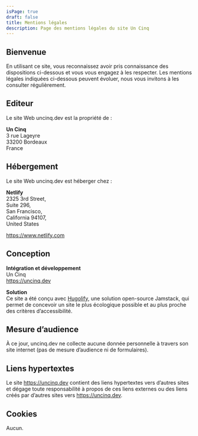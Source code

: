 ```yaml
---
isPage: true
draft: false
title: Mentions légales
description: Page des mentions légales du site Un Cinq
---
```

## Bienvenue

En utilisant ce site, vous reconnaissez avoir pris connaissance des dispositions ci-dessous et vous vous engagez à les respecter. Les mentions légales indiquées ci-dessous peuvent évoluer, nous vous invitons à les consulter régulièrement.

## Editeur

Le site Web uncinq.dev est la propriété de :

**Un Cinq** \
3 rue Lageyre \
33200 Bordeaux \
France

## Hébergement

Le site Web uncinq.dev est héberger chez :

**Netlify**\
2325 3rd Street, \
Suite 296, \
San Francisco, \
California 94107, \
United States

https://www.netlify.com

## Conception

**Intégration et développement**\
Un Cinq\
https://uncinq.dev


**Solution**\
Ce site a été conçu avec [Hugolify](https://www.hugolify.io), une solution open-source Jamstack, qui permet de concevoir un site le plus écologique possible et au plus proche des critères d’accessibilité.

## Mesure d’audience

À ce jour, uncinq.dev ne collecte aucune donnée personnelle à travers son site internet (pas de mesure d’audience ni de formulaires).


## Liens hypertextes

Le site https://uncinq.dev contient des liens hypertextes vers d’autres sites et dégage toute responsabilité à propos de ces liens externes ou des liens créés par d’autres sites vers https://uncinq.dev.

## Cookies

Aucun.